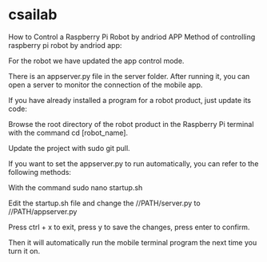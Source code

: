 # csailab
How to Control a Raspberry Pi Robot by andriod APP
Method of controlling raspberry pi robot by andriod app:

For the robot we have updated the app control mode.

There is an appserver.py file in the server folder. After running it, you can open a server to monitor the connection of the mobile app.

If you have already installed a program for a robot product, just update its code:

Browse the root directory of the robot product in the Raspberry Pi terminal with the command cd [robot_name].

Update the project with sudo git pull.

If you want to set the appserver.py to run automatically, you can refer to the following methods:

With the command sudo nano startup.sh

Edit the startup.sh file and change the //PATH/server.py to //PATH/appserver.py

Press ctrl + x to exit, press y to save the changes, press enter to confirm.

Then it will automatically run the mobile terminal program the next time you turn it on.
